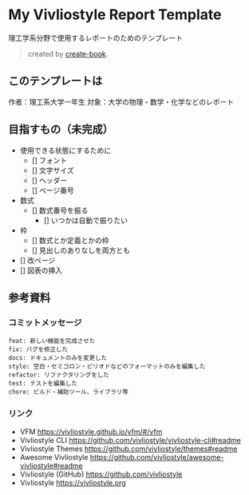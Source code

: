 # My Vivliostyle Report Template

理工学系分野で使用するレポートのためのテンプレート

> created by [create-book](https://github.com/vivliostyle/create-book).

## このテンプレートは

作者：理工系大学一年生
対象：大学の物理・数学・化学などのレポート

## 目指すもの（未完成）

* 使用できる状態にするために
  * [] フォント
  * [] 文字サイズ
  * [] ヘッダー
  * [] ページ番号
* 数式
  * [] 数式番号を振る
    * [] いつかは自動で振りたい
* 枠
  * [] 数式とか定義とかの枠
  * [] 見出しのありなしを両方とも
* [] 改ページ
* [] 図表の挿入


## 参考資料

### コミットメッセージ

```
feat: 新しい機能を完成させた
fix: バグを修正した
docs: ドキュメントのみを変更した
style: 空白・セミコロン・ピリオドなどのフォーマットのみを編集した
refactor: リファクタリングをした
test: テストを編集した
chore: ビルド・補助ツール、ライブラリ等
```

### リンク

- VFM <https://vivliostyle.github.io/vfm/#/vfm>
- Vivliostyle CLI <https://github.com/vivliostyle/vivliostyle-cli#readme>
- Vivliostyle Themes <https://github.com/vivliostyle/themes#readme>
- Awesome Vivliostyle <https://github.com/vivliostyle/awesome-vivliostyle#readme>
- Vivliostyle (GitHub) <https://github.com/vivliostyle>
- Vivliostyle <https://vivliostyle.org>
